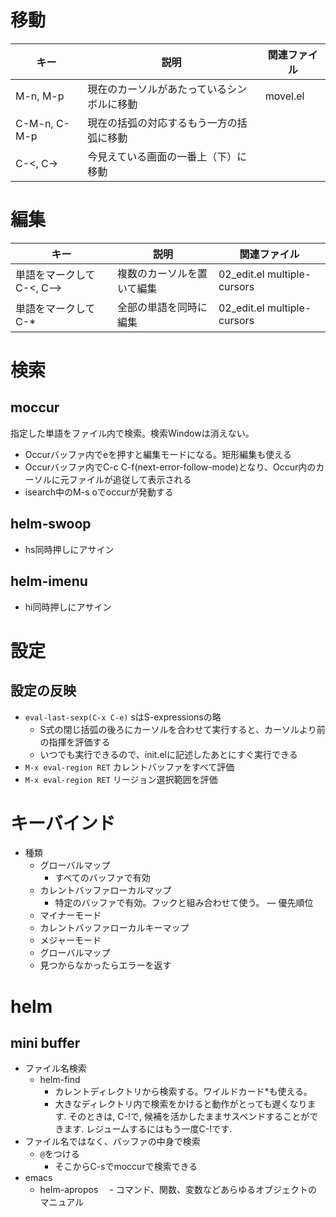 # 移動
| キー     | 説明                      |関連ファイル|
|--------|-------------------------|-------------------|
| M-n, M-p       | 現在のカーソルがあたっているシンボルに移動             |movel.el|
| C-M-n, C-M-p   | 現在の括弧の対応するもう一方の括弧に移動         ||
| C-<, C->       | 今見えている画面の一番上（下）に移動        ||

# 編集
| キー     | 説明                      |関連ファイル|
|--------|-------------------------|-------------------|
| 単語をマークして C-<, C-->        | 複数のカーソルを置いて編集           |02_edit.el multiple-cursors|
| 単語をマークして C-*              | 全部の単語を同時に編集           |02_edit.el multiple-cursors|

# 検索
## moccur
指定した単語をファイル内で検索。検索Windowは消えない。
- Occurバッファ内でeを押すと編集モードになる。矩形編集も使える
- Occurバッファ内でC-c C-f(next-error-follow-mode)となり、Occur内のカーソルに元ファイルが追従して表示される
- isearch中のM-s oでoccurが発動する
## helm-swoop
- hs同時押しにアサイン
## helm-imenu
- hi同時押しにアサイン


# 設定
## 設定の反映
- `eval-last-sexp(C-x C-e)`  sはS-expressionsの略
  - S式の閉じ括弧の後ろにカーソルを合わせて実行すると、カーソルより前の指揮を評価する
  - いつでも実行できるので、init.elに記述したあとにすぐ実行できる
- `M-x eval-region RET` カレントバッファをすべて評価
- `M-x eval-region RET` リージョン選択範囲を評価

# キーバインド
- 種類
  - グローバルマップ
    - すべてのバッファで有効
  - カレントバッファローカルマップ
    - 特定のバッファで有効。フックと組み合わせて使う。
― 優先順位
  - マイナーモード
  - カレントバッファローカルキーマップ
  - メジャーモード
  - グローバルマップ
  - 見つからなかったらエラーを返す

# helm
## mini buffer
- ファイル名検索
  - helm-find
    - カレントディレクトリから検索する。ワイルドカード*も使える。
    - 大きなディレクトリ内で検索をかけると動作がとっても遅くなります. そのときは, C-!で, 候補を活かしたままサスペンドすることができます. レジュームするにはもう一度C-!です.
- ファイル名ではなく、バッファの中身で検索
  - `@`をつける
    - そこからC-sでmoccurで検索できる
- emacs
  - helm-apropos
  　- コマンド、関数、変数などあらゆるオブジェクトのマニュアル
    